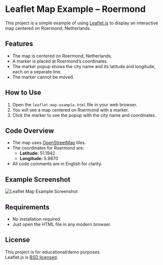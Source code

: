 # Leaflet Map Example – Roermond

This project is a simple example of using [Leaflet.js](https://leafletjs.com/) to display an interactive map centered on Roermond, Netherlands.

## Features

- The map is centered on Roermond, Netherlands.
- A marker is placed at Roermond’s coordinates.
- The marker popup shows the city name and its latitude and longitude, each on a separate line.
- The marker cannot be moved.

## How to Use

1. Open the `leaflet-map-example.html` file in your web browser.
2. You will see a map centered on Roermond with a marker.
3. Click the marker to see the popup with the city name and coordinates.

## Code Overview

- The map uses [OpenStreetMap](https://www.openstreetmap.org/) tiles.
- The coordinates for Roermond are:  
  - **Latitude:** 51.1942  
  - **Longitude:** 5.9870
- All code comments are in English for clarity.

## Example Screenshot

![Leaflet Map Example Screenshot](screenshot.png) <!-- Replace with your own screenshot if available -->

## Requirements

- No installation required.
- Just open the HTML file in any modern browser.

## License

This project is for educational/demo purposes.  
Leaflet.js is [BSD licensed](https://github.com/Leaflet/Leaflet/blob/main/LICENSE).
